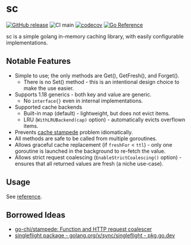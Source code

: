 # sc

[![GitHub release](https://img.shields.io/github/release/motoki317/sc.svg)](https://github.com/motoki317/sc/releases/)
![CI main](https://github.com/motoki317/sc/actions/workflows/main.yaml/badge.svg)
[![codecov](https://codecov.io/gh/motoki317/sc/branch/main/graph/badge.svg)](https://codecov.io/gh/motoki317/sc)
[![Go Reference](https://pkg.go.dev/badge/github.com/motoki317/sc.svg)](https://pkg.go.dev/github.com/motoki317/sc)

sc is a simple golang in-memory caching library, with easily configurable implementations.

## Notable Features

- Simple to use; the only methods are Get(), GetFresh(), and Forget().
  - There is no Set() method - this is an intentional design choice to make the use easier.
- Supports 1.18 generics - both key and value are generic.
  - No `interface{}` even in internal implementations.
- Supported cache backends
  - Built-in map (default) - lightweight, but does not evict items.
  - LRU (`WithLRUBackend(cap)` option) - automatically evicts overflown items.
- Prevents [cache stampede](https://en.wikipedia.org/wiki/Cache_stampede) problem idiomatically.
- All methods are safe to be called from multiple goroutines.
- Allows graceful cache replacement (if `freshFor` < `ttl`) - only one goroutine is launched in the background to re-fetch the value.
- Allows strict request coalescing (`EnableStrictCoalescing()` option) - ensures that all returned values are fresh (a niche use-case).

## Usage

See [reference](https://pkg.go.dev/github.com/motoki317/sc).

## Borrowed Ideas

- [go-chi/stampede: Function and HTTP request coalescer](https://github.com/go-chi/stampede)
- [singleflight package - golang.org/x/sync/singleflight - pkg.go.dev](https://pkg.go.dev/golang.org/x/sync/singleflight)
